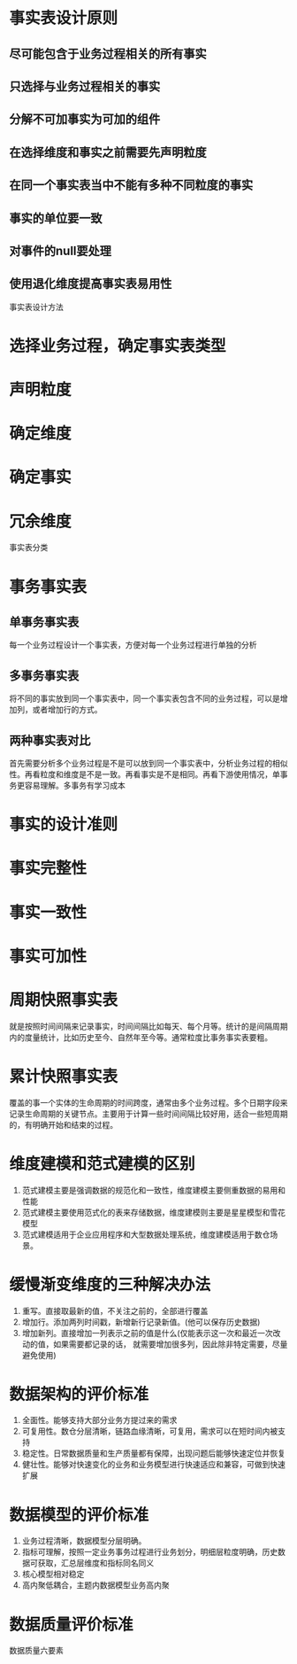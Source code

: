 # 事实表设计原则
## 尽可能包含于业务过程相关的所有事实
## 只选择与业务过程相关的事实
## 分解不可加事实为可加的组件
## 在选择维度和事实之前需要先声明粒度
## 在同一个事实表当中不能有多种不同粒度的事实
## 事实的单位要一致
## 对事件的null要处理
## 使用退化维度提高事实表易用性

事实表设计方法
# 选择业务过程，确定事实表类型
# 声明粒度
# 确定维度
# 确定事实
# 冗余维度


事实表分类
# 事务事实表
## 单事务事实表
每一个业务过程设计一个事实表，方便对每一个业务过程进行单独的分析
## 多事务事实表
将不同的事实放到同一个事实表中，同一个事实表包含不同的业务过程，可以是增加列，或者增加行的方式。

## 两种事实表对比
首先需要分析多个业务过程是不是可以放到同一个事实表中，分析业务过程的相似性。再看粒度和维度是不是一致。再看事实是不是相同。再看下游使用情况，单事务更容易理解。多事务有学习成本

# 事实的设计准则
# 事实完整性
# 事实一致性
# 事实可加性

# 周期快照事实表
就是按照时间间隔来记录事实，时间间隔比如每天、每个月等。统计的是间隔周期内的度量统计，比如历史至今、自然年至今等。通常粒度比事务事实表要粗。


# 累计快照事实表
覆盖的事一个实体的生命周期的时间跨度，通常由多个业务过程。多个日期字段来记录生命周期的关键节点。主要用于计算一些时间间隔比较好用，适合一些短周期的，有明确开始和结束的过程。


# 维度建模和范式建模的区别
1. 范式建模主要是强调数据的规范化和一致性，维度建模主要侧重数据的易用和性能
2. 范式建模主要使用范式化的表来存储数据，维度建模则主要是星星模型和雪花模型
3. 范式建模适用于企业应用程序和大型数据处理系统，维度建模适用于数仓场景。

# 缓慢渐变维度的三种解决办法
1. 重写。直接取最新的值，不关注之前的，全部进行覆盖
2. 增加行。添加两列时间戳，新增新行记录新值。(他可以保存历史数据)
3. 增加新列。直接增加一列表示之前的值是什么(仅能表示这一次和最近一次改动的值，如果需要都记录的话， 就需要增加很多列，因此除非特定需要，尽量避免使用)

# 数据架构的评价标准
1. 全面性。能够支持大部分业务方提过来的需求
2. 可复用性。数仓分层清晰，链路血缘清晰，可复用，需求可以在短时间内被支持
3. 稳定性。日常数据质量和生产质量都有保障，出现问题后能够快速定位并恢复
4. 健壮性。能够对快速变化的业务和业务模型进行快速适应和兼容，可做到快速扩展

# 数据模型的评价标准
1. 业务过程清晰，数据模型分层明确。
2. 指标可理解，按照一定业务事务过程进行业务划分，明细层粒度明确，历史数据可获取，汇总层维度和指标同名同义
3. 核心模型相对稳定
4. 高内聚低耦合，主题内数据模型业务高内聚


# 数据质量评价标准
数据质量六要素